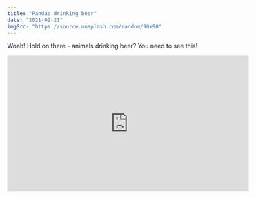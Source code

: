 ```yaml
---
title: "Pandas drinking beer"
date: "2021-02-21"
imgSrc: "https://source.unsplash.com/random/90x90"
---
```


Woah! Hold on there - animals drinking beer? You need to see this!

<iframe width="560" height="315" src="https://www.youtube.com/embed/4SZl1sssr2O_bY" frameborder="0" allowfullscreen></iframe>

